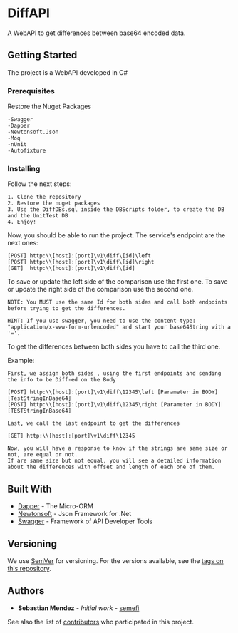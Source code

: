 # DiffAPI

A WebAPI to get differences between base64 encoded data.

## Getting Started

The project is a WebAPI developed in C#

### Prerequisites

Restore the Nuget Packages

```
-Swagger
-Dapper
-Newtonsoft.Json
-Moq
-nUnit
-Autofixture
```

### Installing

Follow the next steps:

```
1. Clone the repository
2. Restore the nuget packages
3. Use the DiffDBs.sql inside the DBScripts folder, to create the DB and the UnitTest DB 
4. Enjoy!
```

Now, you should be able to run the project. The service's endpoint are the next ones:

```
[POST] http:\\[host]:[port]\v1\diff\[id]\left
[POST] http:\\[host]:[port]\v1\diff\[id]\right
[GET]  http:\\[host]:[port]\v1\diff\[id]
```

To save or update the left side of the comparison use the first one.
To save or update the right side of the comparison use the second one.

```
NOTE: You MUST use the same Id for both sides and call both endpoints before trying to get the differences.

HINT: If you use swagger, you need to use the content-type: "application/x-www-form-urlencoded" and start your base64String with a '='.

```

To get the differences between both sides you have to call the third one.

Example:

```
First, we assign both sides , using the first endpoints and sending the info to be Diff-ed on the Body

[POST] http:\\[host]:[port]\v1\diff\12345\left [Parameter in BODY] [TestStringInBase64]
[POST] http:\\[host]:[port]\v1\diff\12345\right [Parameter in BODY] [TESTStringInBase64]

Last, we call the last endpoint to get the differences

[GET] http:\\[host]:[port]\v1\diff\12345

Now, you will have a response to know if the strings are same size or not, are equal or not.
If are same size but not equal, you will see a detailed information about the differences with offset and length of each one of them.
```


## Built With

* [Dapper](https://github.com/StackExchange/Dapper) - The Micro-ORM
* [Newtonsoft](https://www.newtonsoft.com/json) - Json Framework for .Net
* [Swagger](https://swagger.io/) - Framework of API Developer Tools

## Versioning

We use [SemVer](http://semver.org/) for versioning. For the versions available, see the [tags on this repository](https://github.com/your/project/tags). 

## Authors

* **Sebastian Mendez** - *Initial work* - [semefi](https://github.com/semefi)

See also the list of [contributors](https://github.com/semefi/DiffAPI/contributors) who participated in this project.


